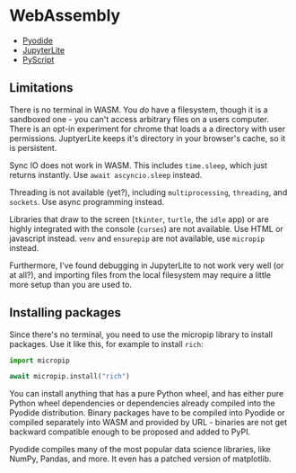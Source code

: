 # WebAssembly

- [Pyodide](https://pyodide.org)
- [JupyterLite](https://jupyterlite.readthedocs.io/en/latest/)
- [PyScript](https://pyscript.net)

## Limitations

There is no terminal in WASM. You _do_ have a filesystem, though it is a
sandboxed one - you can't access arbitrary files on a users computer. There is
an opt-in experiment for chrome that loads a a directory with user permissions.
JuptyerLite keeps it's directory in your browser's cache, so it is persistent.

Sync IO does not work in WASM. This includes `time.sleep`, which just returns
instantly. Use `await ascyncio.sleep` instead.

Threading is not available (yet?), including `multiprocessing`, `threading`, and
`sockets`. Use async programming instead.

Libraries that draw to the screen (`tkinter`, `turtle`, the `idle` app) or are
highly integrated with the console (`curses`) are not available. Use HTML or
javascript instead. `venv` and `ensurepip` are not available, use `micropip`
instead.

Furthermore, I've found debugging in JupyterLite to not work very well (or at
all?), and importing files from the local filesystem may require a little more
setup than you are used to.

## Installing packages

Since there's no terminal, you need to use the micropip library to install
packages. Use it like this, for example to install `rich`:

```python
import micropip

await micropip.install("rich")
```

You can install anything that has a pure Python wheel, and has either pure
Python wheel dependencies or dependencies already compiled into the Pyodide
distribution. Binary packages have to be compiled into Pyodide or compiled
separately into WASM and provided by URL - binaries are not get backward
compatible enough to be proposed and added to PyPI.

Pyodide compiles many of the most popular data science libraries, like NumPy,
Pandas, and more. It even has a patched version of matplotlib.
